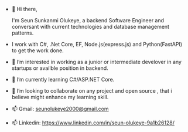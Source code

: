 - 👋 Hi there,   
         
  I'm Seun Sunkanmi Olukeye, a backend Software Engineer and conversant with current technologies and database management patterns.
- I work with C#, .Net Core, EF, Node.js(express.js) and Python(FastAPI) to get the work done.
- 👀 I’m interested in working as a junior or intermediate develover in any startups or availble position in backend.
- 🌱 I’m currently learning C#/ASP.NET Core.
- 💞️ I’m looking to collaborate on any project and open source , that i believe might enhance my learning skill.
- 📫 Gmail: seunolukeye2000@gmail.com
- 📫 Linkedin: https://www.linkedin.com/in/seun-olukeye-9a1b26128/

#  

<!---
Olukeye/Olukeye is a ✨ special ✨ repository because its `README.md` (this file) appears on your GitHub profile.
You can click the Preview link to take a look at your changes.
--->
